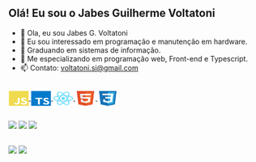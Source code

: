 ## Olá! Eu sou o Jabes Guilherme Voltatoni

- 👋 Ola, eu sou Jabes G. Voltatoni
- 👀 Eu sou interessado em programação e manutenção em hardware.
- 🌱 Graduando em sistemas de informação.
- 💞️ Me especializando em programação web, Front-end e Typescript.
- 📫 Contato: voltatoni.si@gmail.com

<div style="display: inline-block"><br>
  <a href="https://github.com/jabesguilherme">
  <img align="center" alt="Jabes-Js" height="30" width="40"     src="https://raw.githubusercontent.com/devicons/devicon/master/icons/javascript/javascript-plain.svg">
  <img align="center" alt="Jabes-Ts" height="30" width="40" src="https://raw.githubusercontent.com/devicons/devicon/master/icons/typescript/typescript-plain.svg">
  <img align="center" alt="Jabes-React" height="30" width="40" src="https://raw.githubusercontent.com/devicons/devicon/master/icons/react/react-original.svg">
  <img align="center" alt="Jabes-HTML" height="30" width="40" src="https://raw.githubusercontent.com/devicons/devicon/master/icons/html5/html5-original.svg">
  <img align="center" alt="Jabes-CSS" height="30" width="40" src="https://raw.githubusercontent.com/devicons/devicon/master/icons/css3/css3-original.svg">
</div>

##
 
<div> 
  <a href="https://instagram.com/jabesvoltatoni" target="_blank"><img src="https://img.shields.io/badge/-Instagram-%23E4405F?style=for-the-badge&logo=instagram&logoColor=white" target="_blank"></a>
  <a href = "mailto:voltatoni.si@gmail.com"><img src="https://img.shields.io/badge/-Gmail-%23333?style=for-the-badge&logo=gmail&logoColor=white" target="_blank"></a>
  <a href="https://www.linkedin.com/in/jabes-guilherme-voltatoni/" target="_blank"><img src="https://img.shields.io/badge/-LinkedIn-%230077B5?style=for-the-badge&logo=linkedin&logoColor=white" target="_blank"></a> 
</div>

##

<div>
  <img height="160em" src="https://github-readme-stats.vercel.app/api?username=jabesvoltatoni&show_icons=true&theme=tokyonight"/>
  <img height="150em" src="https://github-readme-stats.vercel.app/api/top-langs/?username=jabesvoltatoni&layout=compact&langs_count=16&theme=tokyonight"/>
</div>
